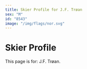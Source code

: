 ```yaml
---
title: Skier Profile for J.F. Trøan
sex: "M"
id: "8543"
image: "/img/flags/nor.svg" 
---
```


# Skier Profile

This page is for: J.F. Trøan.
    